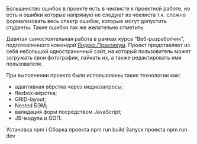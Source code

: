 Большинство ошибок в проекте есть в чеклисте к проектной работе, но есть и ошибки
которые напрямую не следуют из чеклиста т.к. сложно формализовать весь спектр ошибок,
которые могут допустить студенты. Такие ошибки так же желательно отметить

Девятая самостоятельная работа в рамках курса "Веб-разработчик", подготовленного командой [Яндекс.Практикум](https://praktikum.yandex.ru/). Проект представляет из себя небольшой одностраничный сайт, на который пользователь может загружать свои фотографии, лайкать их, а также редактировать имя пользователя.

При выполнении проекта были использованы такие технологии как:
* адаптивная вёрстка через медиазапросы;
* flexbox-вёрстка;
* GRID-layout;
* Nested БЭМ;
* валидация форм посредством JavaScript;
* JS-модули и ООП.

Установка npm i
Сборка проекта npm run build
Запуск проекта npm run dev

